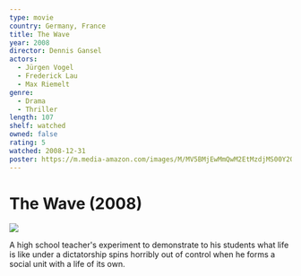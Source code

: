 ```yaml
---
type: movie
country: Germany, France
title: The Wave
year: 2008
director: Dennis Gansel
actors:
  - Jürgen Vogel
  - Frederick Lau
  - Max Riemelt
genre:
  - Drama
  - Thriller
length: 107
shelf: watched
owned: false
rating: 5
watched: 2008-12-31
poster: https://m.media-amazon.com/images/M/MV5BMjEwMmQwM2EtMzdjMS00Y2Q5LTkwYWQtMjdlNGUyYjBhNGNhXkEyXkFqcGc@._V1_SX300.jpg
---
```


# The Wave (2008)

![](https://m.media-amazon.com/images/M/MV5BMjEwMmQwM2EtMzdjMS00Y2Q5LTkwYWQtMjdlNGUyYjBhNGNhXkEyXkFqcGc@._V1_SX300.jpg)

A high school teacher's experiment to demonstrate to his students what life is like under a dictatorship spins horribly out of control when he forms a social unit with a life of its own.